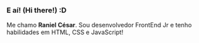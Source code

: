 ### E aí! (Hi there!) :D

Me chamo **Raniel César**. Sou desenvolvedor FrontEnd Jr e tenho habilidades em HTML, CSS e JavaScript!
